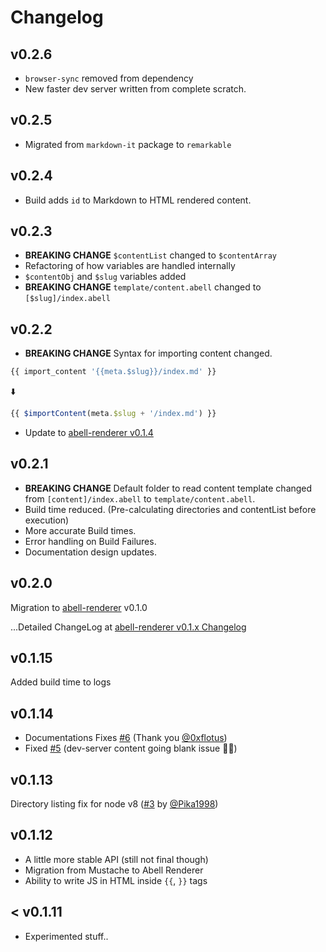 # Changelog

## v0.2.6
- `browser-sync` removed from dependency
- New faster dev server written from complete scratch.

## v0.2.5
- Migrated from `markdown-it` package to `remarkable`

## v0.2.4
- Build adds `id` to Markdown to HTML rendered content.

## v0.2.3
- **BREAKING CHANGE**
  `$contentList` changed to `$contentArray`
- Refactoring of how variables are handled internally
- `$contentObj` and `$slug` variables added
- **BREAKING CHANGE**
  `template/content.abell` changed to `[$slug]/index.abell`

## v0.2.2
- **BREAKING CHANGE** 
  Syntax for importing content changed.

```js
{{ import_content '{{meta.$slug}}/index.md' }}
```
⬇️

```js
{{ $importContent(meta.$slug + '/index.md') }}
```

- Update to [abell-renderer v0.1.4](https://github.com/abelljs/abell-renderer/releases/tag/v0.1.4)


## v0.2.1
- **BREAKING CHANGE** 
  Default folder to read content template changed from `[content]/index.abell` to `template/content.abell`.
- Build time reduced. (Pre-calculating directories and contentList before execution)
- More accurate Build times. 
- Error handling on Build Failures.
- Documentation design updates.

## v0.2.0
Migration to [abell-renderer](https://github.com/abelljs/abell-renderer) v0.1.0 

...Detailed ChangeLog at [abell-renderer v0.1.x Changelog](https://github.com/abelljs/abell-renderer/blob/master/CHANGELOG.md#v010)

## v0.1.15

Added build time to logs

## v0.1.14
- Documentations Fixes [#6](https://github.com/abelljs/abell/pull/6) (Thank you [@0xflotus](https://github.com/0xflotus))
- Fixed [#5](https://github.com/abelljs/abell/issues/5) (dev-server content going blank issue 🎉💃)

## v0.1.13
Directory listing fix for node v8 ([#3](https://github.com/abelljs/abell/pull/3) by [@Pika1998](https://github.com/Pika1998))

## v0.1.12
- A little more stable API (still not final though)
- Migration from Mustache to Abell Renderer
- Ability to write JS in HTML inside `{{`, `}}` tags 

## < v0.1.11
- Experimented stuff..